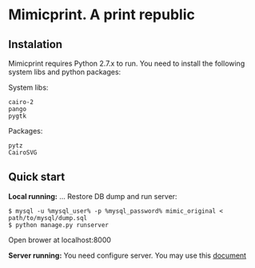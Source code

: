 Mimicprint. A print republic
==========

Instalation
-----------
Mimicprint requires Python 2.7.x to run.
You need to install the following system libs and python packages:

System libs:
```
cairo-2
pango
pygtk
```

Packages:
```
pytz
CairoSVG
```

Quick start
-----------
**Local running:**
...
Restore DB dump and run server:
```shell
$ mysql -u %mysql_user% -p %mysql_password% mimic_original < path/to/mysql/dump.sql
$ python manage.py runserver
```
Open brower at localhost:8000


**Server running:**
You need configure server. You may use this [document](https://docs.google.com/document/d/1T2dokP4TJhqIz8xRXzJKzfodfzfR4TAKAHIYW6dP48U/edit?usp=sharing) 
